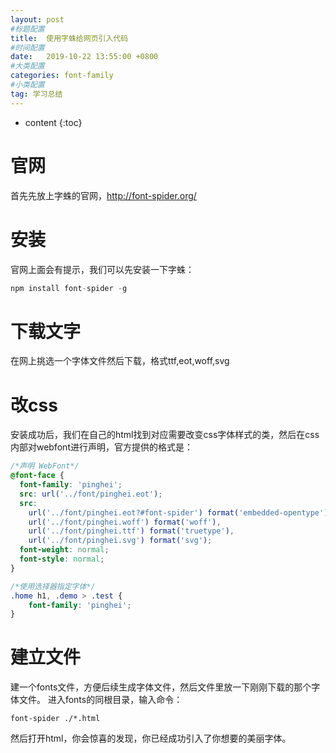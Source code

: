 ```yaml
---
layout: post
#标题配置
title:  使用字蛛给网页引入代码
#时间配置
date:   2019-10-22 13:55:00 +0800
#大类配置
categories: font-family
#小类配置
tag: 学习总结
---
```


* content
{:toc}

官网
======

首先先放上字蛛的官网，http://font-spider.org/

安装
======
官网上面会有提示，我们可以先安装一下字蛛：
```node.js
npm install font-spider -g
```

下载文字
======

在网上挑选一个字体文件然后下载，格式ttf,eot,woff,svg

改css
======
安装成功后，我们在自己的html找到对应需要改变css字体样式的类，然后在css内部对webfont进行声明，官方提供的格式是：
```css
/*声明 WebFont*/
@font-face {
  font-family: 'pinghei';
  src: url('../font/pinghei.eot');
  src:
    url('../font/pinghei.eot?#font-spider') format('embedded-opentype'),
    url('../font/pinghei.woff') format('woff'),
    url('../font/pinghei.ttf') format('truetype'),
    url('../font/pinghei.svg') format('svg');
  font-weight: normal;
  font-style: normal;
}

/*使用选择器指定字体*/
.home h1, .demo > .test {
    font-family: 'pinghei';
}

```

建立文件
======
建一个fonts文件，方便后续生成字体文件，然后文件里放一下刚刚下载的那个字体文件。
进入fonts的同根目录，输入命令：
```
font-spider ./*.html 
```

然后打开html，你会惊喜的发现，你已经成功引入了你想要的美丽字体。
